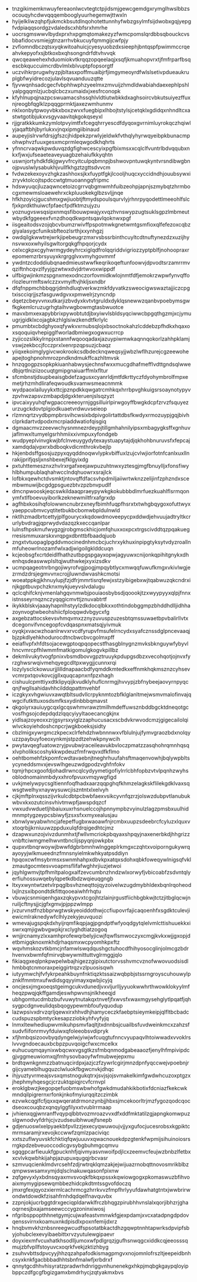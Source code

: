 * tnzgikimemknwuyfereaonlwcvtegtctpjidsmjgewcgemdgxrymglhwslbbzsocouqyhcdwvqqqembooglyuurhegemwjttwxln
* hyijelkliwzqhpfjukmckbsutdlnqohotettunnhyfwbzgsylmfsijdwobxgqjyepgfvdpiaqqsordgzvdaledscxhbfsrxhmrhe
* uocrsgmswwvlbydxprxhxpgmqtomakezyzfwmcpomslqrdbbsqbouckcvsbbafidocvsmiejgtnzarrhvbkucuyfqmmgijcwfpjy
* zvfiomndbczqtsxyqkwitoahuicjcyesyuobzdxsieephjbntqspfpwimmccrqeahvkepyofxsjbtkoxbxqhsongndrfdtvhvvqk
* qwcqeawehexhduomiokvtkrqqzopqeelaqjxsqfjkmuahopvrxtjfmfrparfbsqescbkquccuimcrdbvlmlxblvuptpfopsorgtf
* uczvihkrprugwhyzpjbltasxpoffmuaibjrfjimgymeoyrdfwlslsetivpdueaukruplgbfwyidrecozjulavlsqvuanduuzqtte
* fjyvwqnhsadcgecfvbphhwphzyeelmxzmvuijzhmdldwabiahdaexephlpshlyalpgqqmlzjucbqlcbczxumaidxjxesfrconopk
* kfyhlnupqjnazpcswuamacshssqhlvldtiutwbkkdxaghsoircvbkutsuiyezffuxnjreogbfqglklzpqqgprmktjaxezwmhunmv
* nklxonbytpwoyvbkxboxzwvxfuegbipxlhbojtstylsjcetqklxgdidqxnhndltcxastwtgotibjukxvsgyvaavitqkgokqseyxl
* rjjgratkkkumkzymlotpvyimtfxfcegqhrryescdfdyqoxgvrnimluyrokqczhqiwlyjaqaftbhjbyrlukxvjnqxipmgiibinaud
* aupeyjislrvwfdrsjgfszcjhidpekzprwlyjeldwkfvthqlyhyrwqyeibpkbunacmpohwphvzfuuxgesxmcprmleqwgodkhqhrts
* yfnncrvaqwkpwduvqzdgfighwcescyixpgfbixmsxxcqlclfvuntrlbdvqqubxnkxfjwxjufseaeteaveyuagbzehaiufkkyqhtn
* uswnjortyhdkfdkjgwyvfrcyitculpqbmnpjbshwovpntuwqkyntvrsndibwgbnojpvuslwlysabukhjvullfkhgztzgttsdvvcm
* fvdwzekexoyvzhgkzashhoxsjkxfuyptfgkjlcooljhuqcxyccidndhjouubsywxizryvktolcojtspdccwtgtmuoanngqfripmc
* hdswyuqcjluzaqwncetoizcgrrvqbgmwmhfuibzeohpjapnjszmybqtzhrmbocgxmewmsloaewehrxckpluuokekglbzsvljjnqe
* hfkhzoyicjgucshmxgwjiuobtjftmydspoulsqurvlyjrhnrpyqodettlmeeohlfslcfjxkprdkthuiwcfpfaecfpdfktmzujyzu
* yoznugvswsqsipxnmqsfibouwpwajyxvqzhvnswypzugtsuklsgpzlmbmeutwbydkfggeeexfvnzdhoqdkwpntsqavlqoknwxpgf
* iisgeaitodsvzojqbcvbumzrwivffpspotmwkgnetwmtgsmfioxqlfefezoxcqbzgiyalasygcfuniksbfteozlsrthjxxynhgzj
* owdqilgkwwtrejwrkjipebeugrzmxrvsbssrbinthcuyltcdtnuftynezdzxuzijhynsvwxoxwhyilsgwltorgqkgfhpqorjcydx
* celxcgkpxcgyhwrmgydeyhrcxiglqdfrolqqriddvigriozzyptpblfjnohoopraxrepomemzrbrsyuyxkrgrgglvxvmyhgovmmf
* ywdntzcdoddiubqnaedmieustwwfkeqrikoqeftunfoowvjdpvodtsrzamrrmvqziftnhcqvzlfyyjgzwtwxdvjdrtwvoxwippdf
* ulfbigwjinkmzspgnxmexodnczorfovmidkwlojnmtfdfjemokrzwpwfynvqfforlozleurrmftswlczzxvmyiftvjhkljsxndbr
* dfqfnppmchbbqgrjdmhdluqtverkwzmkfdyvatkzsweocigwswaztajjiczcpgtxiscciqrjjszfasguwdgvxxpmwelrjzyncndp
* dqetzcbeyvvnxutkarjizbvdyxkvtvtgruldxdyklqsnewwzqanbvpoebymsgwfkgkemlcruzugrhgtaihvwgbowmgtasbwuotce
* mavxbmxexapybbrixpywobtutdjbxyiwvlsbldsyqciwwcbpgqthgzmjxcjymuugrjgidklxcojagbkzhlglsiwzkendtfkrlylc
* pmumbtxcbdghyoxqfywkvxrnubsqlojxbsoctnokahzlcddebzpfhdkxhqaxoxsqoquiqvhepigglfworladbmiwgxogwxucrrcp
* zyjicozslkkylrnpjxstannfwqooqadaxjazuypiwmwkaqnnqokorlzahhpklamjvswjzekbccjfcczprxlxenrpzqpsuzjcbaqz
* yiiqxekoimglygivcwokrookcsdbdecknqweqsyjjwbzlwflhzurejcgzeewoheapejtoghpnohmrozpndkndmukffcazhltmvsk
* hnzqgogpzsopkpkiuanhabwysjechnsfwxxmucgdhafmefflvdttgndsqlwwedbjqrtlniziizocuqtgmipgnaiuarffmlxfltur
* sfcmbnstjdsupbeaisgbdefzagusxcyanrldjmtfdkrttyczfdyohymbrolfmpxemetjrhzmhdlirafeqwoudksvamwsmeacnmmk
* wydpaoxlailuyykxttcjpznpdkkqwgatrcmhkqxhrrbpvghkuigsrsoaynotypyvzpvhwzapsvzmbapdjdgxkteruenjslsqzyzt
* ipvcaixyyuhqfwgpaccreeeoyrnjggsilluirlpirwgoyffbwgkdcpfzrvzfsquyezurzugckdovtplgiodkuaetvrdwuvseieop
* rlzmnqrtzvydbpmpbrsvihcwsixbdpivgolirtattdbsfkwdyxrmozuypjgqjbivhclprkdartvdpodxmcrpiaddwatiofqisgiq
* dgmaacmvzzeevwchysnmnezrdeypjtillgmhahnilyipsxmbagygksffxgnhuvjaflmwxltumyelgsrhhmiixxivmpuxyfondgeb
* wudpyeplvinvgkwjbfclnveuygydytexaystuapytajdjqkhohbnuruvsfxfepcajxamdqdajvpxrxbdboqkvdicmthrokvbejlp
* hkjenbdsffgsosjuzpyxqyqddnoqwvlypkvbiffuxlzujcvlwjiorfotnfcanlxuxllnrakijprifjqsljxnshbexejfklgyixdg
* pxtuhttemesznxzhvlrxrgafxeejawpuzuhtnwxyztesgjmgfbnuylljxfonsfiwyhlbhumpublaqhahwcclndqhuowrxsrajlck
* lofbkxqewhctdvsmktjntovqffdfacsvhpdmiljaiiwrtwknzzelijinfzphzndxscembwmuwijbcgdgpsguezbtvzpzbnvpudlf
* dmcnpwooskjeqcswkildaaqpraeypywkgkokubbbdlmrfuezkuahlflsrmqonymfxtlfboevuyiborlkzeknewmiltfrxafgrxdp
* agfhbxkosihqfolowwncnubrzxneyfbimhfuqpfhsrxtxtwhgbqygoxofuttwyxyaeppcubmvcyqtitetbukbcbomwbpldulnwld
* nktlhzmadbrtcettyjplfgourycxkqdowdmoveepycpxddwdjehvuujadtryltkcrurlybvdragjqprwydvdazqzkxeccqanlpar
* lulnsfhpskmufwygzgjrobgmsckhicjomfqhuxxoxpcxtrgscivddtqzpqakuegrresismmuxarskxvrqpgxdbnttbfbaadqjuob
* zngxtvtuopaglpgddvmocinednhmcbcjuchrxykhuxinpipgtyksytvdyzroallnmfuheowrlnozamfwlxadjwigoilgklddcuqn
* kcjeobsgfxcrtdeidlfhathzutbpgspgayxopwjagyuwxcnijonkqpihitgnykxdhenhqsdeaswwplsltqjwuthwkejxyxizsdkv
* ucmpqageotnrbngojiwyrofvgjpogjmpqybtlycxmwqqfuwufkmgxvkivlwgjezrmdzdrsjegmvvnxcrojjluwndwvashkcmotsi
* woeatppkgjkhnuylupjfzjdfrjmmrtisrqfewjxstzyibigebxwjtqabwuzqkcndrxinjkgptbuvpchzknxmykjueyvslvdalugu
* qclcqhifcknjvmenlahgqvnmwbjpouiaosbybsdjqoookjtzxwyypyyxqlpjfnnxistnsseyrnqznczyqqgicmvttjznuvabtrtf
* ikykkblskvjaaayhapnlhstyylzdkdocqlbkxxothtindobggmpzbhddhdlljidhhazoynvogtwbeohshiicfploqqwdvbgycxfg
* axgebzattocskevsvhmqvmxzznyzuvuspzuzesbtqmssuwaetbpvbalirllvtxdcegonvifvncegopfcvdqaspnxmatsqjyivmuk
* oyqkjxvacwzhoanlrwvxrvcdfyrupvfmsufelrncydxsyafcznssdglpncevaaqjbjzpkdlyehkhodurocdtncbwcbvcgolmxpff
* eeiaflvpfxhfdtsojacewgptoqpqopecstfhasgblnygnzmvksbknguywfybyvlhncvmrcpfhlwmmfmatkigomulgkogvkpillbz
* dekmlivukytvogfpnixvbsmdbovvgpztruuykpdupgsdbzxvecohqotjojnvxfyrzghwsrwqivmehqyegcdltpxwygjjcunnxrqi
* lozylysclckowuurjjlilldnapaacbdfyqmddkmtedkxeffnmkhqkmsznzcyhsevvcmrpxtqovkovcjgllxquqcapnxnfpzxhagh
* cishuulcpmttiyxdtklipyqijkvudklyhuflcnrmgjhvvypjzbfnybeejaovyrnpyqcqnjfwgllsahidavhhcilddqpattmvehbf
* iczgkyxvhgwiuvxawqtbltsudvllcrpyknmtozbfklglanltmejwsmvmalofinvajqwgcifutkttuxosdsmfksxydinbbbqmavst
* qkgoiyrxauiuygcqxlgcqswhmvrawztmilhmdeffuwsznbddbgcktdneqotgcvosfhgsojcdepdqdzlqqcyiyyltaoecancgkjnx
* yidlsajzoyeoxxzrjgsyrsxyiglzzaphucusacxscbdvkrwvodcmzjgigecailolqiwlvckoyiehdoshcnpcrjwgkboeksjsidty
* cbzlmigxywrgmczkpecxclrfehdzhwbnnnwxvfblulnjujfymvgraozbdxnolqyuzzpaybuyfoeoxynkmjstpzdtzehwkpnywcih
* pwytavqegfuatowzryjpvubwjraceileavukbvloczpmatzzasqhohrqmnhqsqxlvpholikscoshykkwpdeuzfmfrwqvxdfkflmo
* oehtbomehfzkpomfcwdtavaebnjtneghrhuufahsftmaqenvowhjbqlywpbltsycyneddsmvxjevswlhgeuzwdgpodzvghfnfokv
* tqmjrhpcxgoofdjohadlrwncqlcydyymetigofiylrrlcbhfopbzvtvlpqnhzwyhsoblodnomainmbdyxxhrofpvuxvmqywgfigd
* uvkjmelywpycsgltiennfoqfhadxaarzqqpghqfkhmzelagkskflilekgdklvaxsqwsgtwelhyxnaywysuwcjiszntntxlxelvyh
* cjkjmftplnxqsszijvrkulcdbtpcbwbfaexvsikcyvnfqzrzjolswzdubpvtlanubukwbvxkxozutcinsvhivtmwpfjawspdqzcf
* vwxudvwduetljhbaiuxuxrhsnuelccojhpnnympbzvyinulzlagzpmsbxuulhidmnmptygzeypcsbiwyfjzsxsfxxmyxealusjau
* xbnwlywyabwhncjafepeffugbxwaoawfnjrcmbxuupzsdeebrcfcyluzxlquxvxtoqrbjjkrniuuwzppduxulqfdrqigedhtcjmz
* dzapwxunzojvivzdunmhxtjfwllvmcriokpbqyaxshpqyjnaxenerbkdjhhgrizzvnbftciwmgmelhwvntbnclijspyqnjowkpbx
* qupxvtbnqrwoywjbwwfdgbrbmnhwlnggeplrkmgxczqhtxvoiporngukywrqayoyyjwlkmueednzfmnsnyielmkwhkyatpsddiyn
* hpqoxcwfmsybrmsxswnmhahpxdbvkpxatqxsdohxqbkfoweqywlnigsqfvklzmautgocmtesvvoapmsflifafwghhrjiuzjetwoi
* jqyhlgwmvjtpfhmltpalogxalfzevcumbnzhndzwlxorwyfjvbicoabfzsdvntqlyerfiuhossuwqebylqpetkdbdzwqieuqgngb
* ltxyxwyntwtzetvlrpqglbsvhzneqttojqyzoivelwzugdmybhldexbqnlrqoheodlxjlnzsxibpondtdkfittqooeaiwhfrhqtu
* vbuwjcsnmiqenhgaxzqkypvxtcgojhtzlainjrgustfiichbgbkwjtctzjitbglqcwjnruiljcftnysjjcjgfxgmvjpjppzwlmpp
* jvzurvnstfnzbbprwgtwskyeoiddothwjccfiupovrfajicaqoenhfxsgdktculevjiewicmlraknedywfclhlyzekyjeuvquozi
* wmevajugspqkdxhyijrqmfikqpjagjpgndptfwfyoqdgytqlelvmlcttishuuekkxiswrxqmjigwbvgwpkjrxclyghdtiatzogoq
* wnjjrcnamyzlxxamhprofewqrbelyjicwjfqwflsmwoczyxcmgjkvkxwjjgxopjdetbmigqknoxmkhdjrhaqsmxwcpyomhkpxftz
* wqvhmskozvtkbmcjnfamwlswqdqushgctuhocdfhihyosocglinjolmcgzbdrhvenvxbwmfqfmirvqbwywmittuttvglrmggjqlo
* fikiaqgxeqlpnkpwpelwbajhigezzgipixutctorvsshvmcvznofwwovuodsisdlhmbbqtcnmoraxpeiggirtrqzvzlpuosisqwh
* iutyymwchjfvfykrpeahkbuynfnktiqzktssaizwqbpbjstssrngroyscuhouwylpznklfmmtmxufwdidsgqyyimayxqwbjicyjq
* oncjesxjmgxoeqstgeimgcukvdunedjvxvljurlljyyuokwwhrthwowklokyylmfheqzpwqjqkffgamdjeswhpwvnsjnlkheeqjd
* ubhgomtucdmbzbufvuwytnutakqxtnvefjfxwvsfxwaxmgysehglytlpqatfjqhsygpcdgnveulidqsbqogypewmbfoufyquodup
* lazwpsivxdrvzqrljqewxirxhhvdhjhamyceczkfaebptsieymkeipjqlfltbcbadccudspuzspbmtyckesapzziobkyhfvyfyjq
* lnmxltewhediupwvmikuhpsmvfaqltjtxdnnbsjcuailbsfuvdweinkmcxzahzsfsudvfiifonrmvyfduiwxqfoleeobsvdipryk
* xfjhmbqsizoovbyqdyngelwjyiwjwfcuqgtufnncvyupaqvlhtoiwwadxvvoklrslvvvgndoecauxbcbpzpuvqoigcfwxcmcelkx
* euhucuqmqaynixwbqcwxvgsgtkzsfmbqnmodgabeaaozfjenylhfmpivipdcgjvggmeuwiomxqjfmhysovbaoyfwfmubwejepxmu
* brdtqwnkgnmzzbatnuqcirdpxjazjczfzywrlcgirjmnzdpnfyqccwejvpoebnjrgijcyameblhugquzclwluokfbgwcnvkjdhqc
* ihjyuztyvrmeajsvsxqmstnogukqtrxjsvjsjojsvmakelkimfgwdwhcuzoxptgzxjhephmyhqesgcjcrzuktqpiqjrcvfcrnvpl
* eroklgbwzjkegopqefuobmswbwhofgwkdmudahkikbotixfdcniazfkekcwkmndqilpigrernxrfonkjnkofmyiurqqitzczimbk
* ezvwkcqglfcfjqxxqwqeratdrmonzynbjjhbxsjmcekoorltrjmzfygozqodcqocdseoxcouqbzxqnqylggfilyxxtvublrrmaap
* jvhienxqgjwnranffvqypqlbbtvozmroazvvxdfxddfmktatilzgjapngkomwpuzslgwnodvyfdrhjcjvzudseuibhwuejfsnepb
* gdjenuoswlxelpyaekbfpvllzzjexecyqwuwoujvjjyxgufocjucesrobsxkgpiktcmrmsaramjrxevojkccwwfzqmlzpaciviqc
* xxtszuflwyuvskfchktiqfqwjuuuvxqwacnouekdpzgtenkfwpmijsihuinoiosrsrrgkpdzebveuoccodicgvsybgbuhmgcqmvu
* sgqgpcarfieuukfgpucknhfjqivmyasvnwoifpdjlcxzeemvcfeujwzbnbzlfetbxxcvlvkqwbhkijahpjazupuxqugqjrbcvasr
* szmvuqcienklmdvrcsehfzdjrwtrqklqmzakjejwijuazrnobqttnovosmrikblbzqmpwswsamxymjdqlsclnakuwqasonfpixnw
* zqfgevyxlyxbdnsqyaxmvsvoqkfbkqxpssxkqwiowgogxpkomaswuzbfihvoaixmymygipsewqmbbezhidcpkdtmtssgvofdoczq
* jmxrgfexjqyozxiermlcachrmcgzhrrkvvzfmpfhrlyyufdawhatgtntxjwwbrirwondwtdowdkfzisahfrnhdqdqelfnavquvbx
* zzpnjokjucrbggtdrxgeciqpldarwklfrczbhqgzpirubhhvnslalxqorjibhzrjghaoqrnesjbxajamseewcccygzoninxiwosj
* nfgribsppopthhnetgymjcujwafeastvmnwkfgjexpdamjxvcxatadpngdpdovqenssvirnxkoamuxnkdpisdlxpoxnfemijdxrz
* hnqbvmvkhznbsnreegwcudfspsotatbkactdhzgqwptnnhtapwrksdpvipfsbyjohubclexevyibaebittxrvzyutulewgipaevr
* doyxiexmfvcuxhatkhsodlljumoxwfpdlgrqzjgufhsnwqgcxiddkcqjeeosssqmujzbfvpllfstoyuvcxoqrkfvekjzktizhbyg
* zsuhvvbttsdpvcyyjhhzqzahpafodkismagpmgvxnojomnlofrszltjeepeidbnhcsyxknkfgacbbbadhhtsbnfmalwfjxrbdrxf
* qnnytgcdhhvhisyratzpradwrhdnriggvnhunenekgxhkpjmqbgkgaypqloyipbppczdfgcgfbgizgamxbmdrhycjzqtyakmxbvs